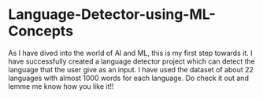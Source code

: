 # Language-Detector-using-ML-Concepts
As I have dived into the world of AI and ML, this is my first step towards it. I have successfully created a language detector project which can detect the language that the user give as an input. I have used the dataset of about 22 languages with almost 1000 words for each language. Do check it out and lemme me know how you like it!!

